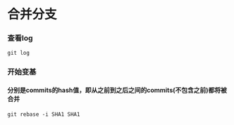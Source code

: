 # 合并分支

### 查看log

```
git log
```

### 开始变基

#### 分别是commits的hash值，即从之前到之后之间的commits(不包含之前)都将被合并

```
git rebase -i SHA1 SHA1
```
